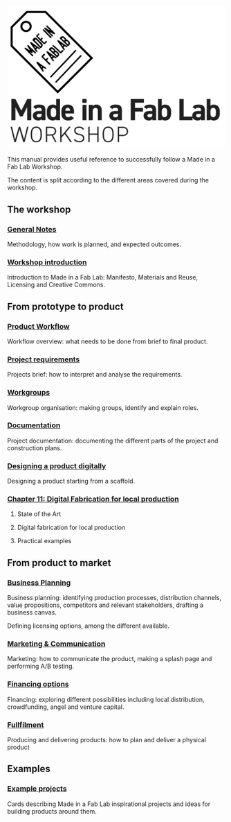 ![](assets/branding.png)

This manual provides useful reference to successfully follow a Made in a Fab Lab Workshop.

The content is split according to the different areas covered during the workshop.

## The workshop

### [General Notes](01_general_notes.md)

Methodology, how work is planned, and expected outcomes.

### [Workshop introduction](02_workshop_intro.md)

Introduction to Made in a Fab Lab: Manifesto, Materials and Reuse, Licensing and Creative Commons.

## From prototype to product

### [Product Workflow](03_product_workflow.md)

Workflow overview: what needs to be done from brief to final product.

### [Project requirements](04_project_requirements.md)

Projects brief: how to interpret and analyse the requirements.

### [Workgroups](05_workgroups.md)

Workgroup organisation: making groups, identify and explain roles.

### [Documentation](06_documentation.md)

Project documentation: documenting the different parts of the project and construction plans.

### [Designing a product digitally](13_design.md)

Designing a product starting from a scaffold. 

### [Chapter 11: Digital Fabrication for local production](11_digifab.md)

1. State of the Art

2. Digital fabrication for local production

3. Practical examples

## From product to market

### [Business Planning](07_business_planning.md)

Business planning: identifying production processes, distribution channels, value propositions, competitors and relevant stakeholders, drafting a business canvas.

Defining licensing options, among the different available.

### [Marketing & Communication](08_marketing.md)

Marketing: how to communicate the product, making a splash page and performing A/B testing.

### [Financing options](09_financing.md)

Financing: exploring different possibilities including local distribution, crowdfunding, angel and venture capital.

### [Fullfilment](10_fulfillment.md)

Producing and delivering products: how to plan and deliver a physical product

## Examples

### [Example projects](12_project_briefs.md)

Cards describing Made in a Fab Lab inspirational projects and ideas for building products around them.



